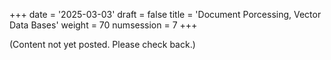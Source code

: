 +++
date = '2025-03-03'
draft = false
title = 'Document Porcessing, Vector Data Bases'
weight = 70
numsession = 7
+++

(Content not yet posted. Please check back.)

